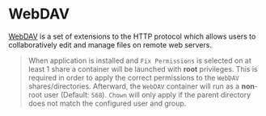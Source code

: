 # WebDAV

[WebDAV](http://webdav.org/) is a set of extensions to the HTTP protocol which allows users to collaboratively edit and manage files on remote web servers.

> When application is installed and `Fix Permissions` is selected on at least 1 share
> a container will be launched with **root** privileges. This is required in order to apply
> the correct permissions to the `WebDAV` shares/directories.
> Afterward, the `WebDAV` container will run as a **non**-root user (Default: `568`).
> `Chown` will only apply if the parent directory does not match the configured user and group.
